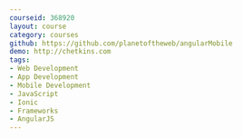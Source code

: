 ```yaml
---
courseid: 368920
layout: course
category: courses
github: https://github.com/planetoftheweb/angularMobile
demo: http://chetkins.com
tags:
- Web Development
- App Development
- Mobile Development
- JavaScript
- Ionic
- Frameworks
- AngularJS
---
```

